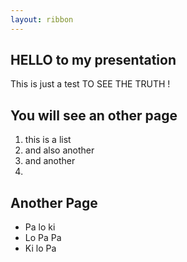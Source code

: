 ```yaml
---
layout: ribbon
---
```


## HELLO to my presentation 
This is just a test
TO SEE THE TRUTH !
## You will see an other page
1. this is a list
2. and also another 
3. and another
4. 
## Another Page
* Pa lo ki
* Lo Pa Pa
* Ki lo Pa
